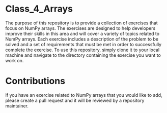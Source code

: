 # Class_4_Arrays

The purpose of this repository is to provide a collection of exercises that focus on NumPy arrays. 
The exercises are designed to help developers improve their skills in this area and will cover a variety of topics related to NumPy arrays.
Each exercise includes a description of the problem to be solved and a set of requirements that must be met in order to successfully complete the exercise.
To use this repository, simply clone it to your local machine and navigate to the directory containing the exercise you want to work on. 

# Contributions
If you have an exercise related to NumPy arrays that you would like to add, please create a pull request and it will be reviewed by a repository maintainer.
